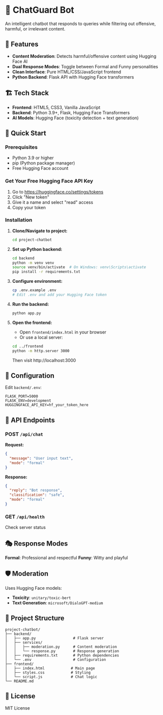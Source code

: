 # 🧠 ChatGuard Bot

An intelligent chatbot that responds to queries while filtering out offensive, harmful, or irrelevant content.

## 🎯 Features

- **Content Moderation**: Detects harmful/offensive content using Hugging Face AI
- **Dual Response Modes**: Toggle between Formal and Funny personalities
- **Clean Interface**: Pure HTML/CSS/JavaScript frontend
- **Python Backend**: Flask API with Hugging Face transformers

## 🏗️ Tech Stack

- **Frontend**: HTML5, CSS3, Vanilla JavaScript
- **Backend**: Python 3.9+, Flask, Hugging Face Transformers
- **AI Models**: Hugging Face (toxicity detection + text generation)

## 🚀 Quick Start

### Prerequisites

- Python 3.9 or higher
- pip (Python package manager)
- Free Hugging Face account

### Get Your Free Hugging Face API Key

1. Go to https://huggingface.co/settings/tokens
2. Click "New token"
3. Give it a name and select "read" access
4. Copy your token

### Installation

1. **Clone/Navigate to project:**
   ```bash
   cd project-chatbot
   ```

2. **Set up Python backend:**
   ```bash
   cd backend
   python -m venv venv
   source venv/bin/activate  # On Windows: venv\Scripts\activate
   pip install -r requirements.txt
   ```

3. **Configure environment:**
   ```bash
   cp .env.example .env
   # Edit .env and add your Hugging Face token
   ```

4. **Run the backend:**
   ```bash
   python app.py
   ```

5. **Open the frontend:**
   - Open `frontend/index.html` in your browser
   - Or use a local server:
   ```bash
   cd ../frontend
   python -m http.server 3000
   ```
   Then visit http://localhost:3000

## 🔧 Configuration

Edit `backend/.env`:
```env
FLASK_PORT=5000
FLASK_ENV=development
HUGGINGFACE_API_KEY=hf_your_token_here
```

## 📡 API Endpoints

### POST `/api/chat`
**Request:**
```json
{
  "message": "User input text",
  "mode": "formal"
}
```

**Response:**
```json
{
  "reply": "Bot response",
  "classification": "safe",
  "mode": "formal"
}
```

### GET `/api/health`
Check server status

## 🎭 Response Modes

**Formal**: Professional and respectful
**Funny**: Witty and playful

## 🛡️ Moderation

Uses Hugging Face models:
- **Toxicity**: `unitary/toxic-bert`
- **Text Generation**: `microsoft/DialoGPT-medium`

## 📁 Project Structure

```
project-chatbot/
├── backend/
│   ├── app.py                 # Flask server
│   ├── services/
│   │   ├── moderation.py      # Content moderation
│   │   └── response.py        # Response generation
│   ├── requirements.txt       # Python dependencies
│   └── .env                   # Configuration
├── frontend/
│   ├── index.html            # Main page
│   ├── styles.css            # Styling
│   └── script.js             # Chat logic
└── README.md
```

## 📄 License

MIT License
